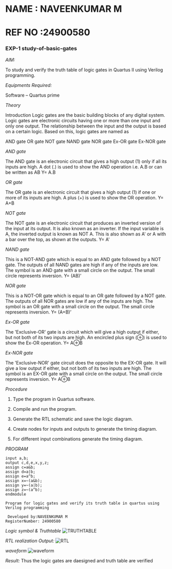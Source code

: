 # NAME : NAVEENKUMAR M

# REF NO :24900580



### EXP-1 study-of-basic-gates


*AIM:* 

To study and verify the truth table of logic gates in Quartus II using Verilog programming.

*Equipments Required:*

Software – Quartus prime 

*Theory*

Introduction Logic gates are the basic building blocks of any digital system. Logic gates are electronic circuits having one or more than one input and only one output. The relationship between the input and the output is based on a certain logic. Based on this, logic gates are named as

AND gate OR gate NOT gate NAND gate NOR gate Ex-OR gate Ex-NOR gate

*AND gate*

The AND gate is an electronic circuit that gives a high output (1) only if all its inputs are high. A dot (.) is used to show the AND operation i.e. A.B or can be written as AB
Y= A.B

*OR gate* 

The OR gate is an electronic circuit that gives a high output (1) if one or more of its inputs are high. A plus (+) is used to show the OR operation.
Y= A+B

*NOT gate*

The NOT gate is an electronic circuit that produces an inverted version of the input at its output. It is also known as an inverter. If the input variable is A, the inverted output is known as NOT A. This is also shown as A' or A with a bar over the top, as shown at the outputs.
Y= A'

*NAND gate*

This is a NOT-AND gate which is equal to an AND gate followed by a NOT gate. The outputs of all NAND gates are high if any of the inputs are low. The symbol is an AND gate with a small circle on the output. The small circle represents inversion.
Y= (AB)’

*NOR gate*

This is a NOT-OR gate which is equal to an OR gate followed by a NOT gate. The outputs of all NOR gates are low if any of the inputs are high. The symbol is an OR gate with a small circle on the output. The small circle represents inversion.
Y= (A+B)’

*Ex-OR gate*

The 'Exclusive-OR' gate is a circuit which will give a high output if either, but not both of its two inputs are high. An encircled plus sign (⊕) is used to show the Ex-OR operation.
Y= A⊕B

*Ex-NOR gate*

The 'Exclusive-NOR' gate circuit does the opposite to the EX-OR gate. It will give a low output if either, but not both of its two inputs are high. The symbol is an EX-OR gate with a small circle on the output. The small circle represents inversion.
Y= A⊕B

*Procedure* 

1.	Type the program in Quartus software.

2.	Compile and run the program.

3.	Generate the RTL schematic and save the logic diagram.

4.	Create nodes for inputs and outputs to generate the timing diagram.

5.	For different input combinations generate the timing diagram.


*PROGRAM*
~~~
input a,b;
output c,d,e,x,y,z;
assign c=a&b;
assign d=a|b;
assign e=a^b;
assign x=~(a&b);
assign y=~(a|b);
assign z=~(a^b);
endmodule

Program for logic gates and verify its truth table in quartus using Verilog programming

 Developed by:NAVEENKUMAR M
RegisterNumber: 24900580
 ~~~
*Logic symbol & Truthtable*
![TRUTHTABLE](https://github.com/user-attachments/assets/7a86f637-a3af-4baf-81d4-a52107e3180d)

*RTL realization Output:* 
![RTL](https://github.com/user-attachments/assets/3437328d-8bc0-476c-b069-4ff39e77dda5)

*waveform*
![waveform](https://github.com/user-attachments/assets/ed459e3d-57b6-4ffa-996f-2143f13543e9)

*Result:*
Thus the logic gates are daesigned and truth table are verified
